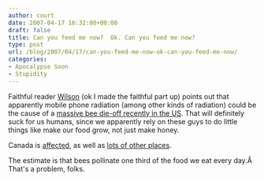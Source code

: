 ```yaml
---
author: court
date: 2007-04-17 16:32:00+00:00
draft: false
title: Can you feed me now?  Ok. Can you feed me now?
type: post
url: /blog/2007/04/17/can-you-feed-me-now-ok-can-you-feed-me-now/
categories:
- Apocalypse Soon
- Stupidity
---
```


Faithful reader [Wilson](http://www.robertwilsonphoto.com/) (ok I made the faithful part up) points out that apparently mobile phone radiation (among other kinds of radiation) could be the cause of a [massive bee die-off recently in the US](http://www.ctv.ca/servlet/ArticleNews/story/CTVNews/20070329/bees_ccd_070329/20070329?hub=CTVNewsAt11).  That will definitely suck for us humans, since we apparently rely on these guys to do little things like make our food grow, not just make honey.

Canada is [affected](http://www.cbc.ca/canada/new-brunswick/story/2007/04/10/nb-beedisease.html?ref=rss), as well as [lots of other places](http://news.independent.co.uk/environment/wildlife/article2449968.ece).

The estimate is that bees pollinate one third of the food we eat every day.Â  That's a problem, folks.
